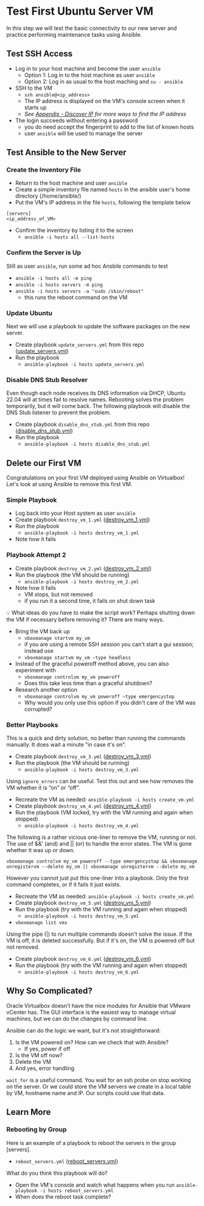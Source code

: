# Test First Ubuntu Server VM
In this step we will test the basic connectivity to our new server and practice performing maintenance tasks using Ansible.

## Test SSH Access
- Log in to your host machine and become the user `ansible`
  - Option 1: Log in to the host machine as user `ansible`
  - Option 2: Log in as usual to the host maching and `su - ansible`
- SSH to the VM
  - `ssh ansible@<ip_address>`
  - The IP address is displayed on the VM's console screen when it starts up
  - *See [Appendix - Discover IP](Appendix_Discover_IP.md) for more ways to find the IP address*
- The login succeeds without entering a password
  - you do need accept the fingerprint to add to the list of known hosts
  - user `ansible` will be used to manage the server

## Test Ansible to the New Server
### Create the Inventory File
- Return to the host machine and user `ansible`
- Create a simple inventory file named `hosts` in the ansible user's home directory (/home/ansible/)
- Put the VM's IP address in the file `hosts`, following the template below
~~~~
[servers]
<ip_address_of_VM>
~~~~
- Confirm the inventory by listing it to the screen
  - `ansible -i hosts all --list-hosts`

### Confirm the Server is Up
Still as user `ansible`, run some ad hoc Ansbile commands to test
- `ansible -i hosts all -m ping`
- `ansible -i hosts servers -m ping`
- `ansible -i hosts servers -a "sudo /sbin/reboot"`
  - this runs the reboot command on the VM

### Update Ubuntu
Next we will use a playbook to update the software packages on the new server.
- Create playbook `update_servers.yml` from this repo ([update_servers.yml](update_servers.yml))
- Run the playbook
  - `ansible-playbook -i hosts update_servers.yml`
 
### Disable DNS Stub Resolver
Even though each node receives its DNS information via DHCP, Ubuntu 22.04 will at times fail to resolve names. Rebooting solves the problem temporarily, but it will come back. The following playbook will disable the DNS Stub listener to prevent the problem.

- Create playbook `disable_dns_stub.yml` from this repo ([disable_dns_stub.yml](disable_dns_stub.yml))
- Run the playbook
  - `ansible-playbook -i hosts disable_dns_stub.yml`

## Delete our First VM
Congratulations on your first VM deployed using Ansible on Virtualbox! Let's look at using Ansible to remove this first VM.

### Simple Playbook
- Log back into your Host system as user `ansible`
- Create playbook `destroy_vm_1.yml` ([destroy_vm_1.yml](destroy_vm_1.yml))
- Run the playbook
  - `ansible-playbook -i hosts destroy_vm_1.yml`
- Note how it fails

### Playbook Attempt 2
- Create playbook `destroy_vm_2.yml` ([destroy_vm_2.yml](destroy_vm_2.yml))
- Run the playbook (the VM should be running)
  - `ansible-playbook -i hosts destroy_vm_2.yml`
- Note how it fails
  - VM stops, but not removed
  - if you run it a second time, it fails on shut down task

💡 What ideas do you have to make the script work? Perhaps shutting down the VM if necessary before removing it? There are many ways.

- Bring the VM back up
  -  `vboxmanage startvm my_vm`
  -  if you are using a remote SSH session you can't start a gui session; instead use
    -  `vboxmanage startvm my_vm –type headless`
- Instead of the graceful poweroff method above, you can also experiment with
  - `vboxmanage controlvm my_vm poweroff`
  - Does this take less time than a graceful shutdown?
- Research another option
  - `vboxmanage controlvm my_vm poweroff –type emergencystop`
  - Why would you only use this option if you didn't care of the VM was corrupted?

### Better Playbooks
This is a quick and dirty solution, no better than running the commands manually. It does wait a minute "in case it's on".
- Create playbook `destroy_vm_3.yml` ([destroy_vm_3.yml](destroy_vm_3.yml))
- Run the playbook (the VM should be running)
  - `ansible-playbook -i hosts destroy_vm_3.yml`

Using `ignore_errors` can be useful. Test this out and see how removes the VM whether it is “on” or “off”.
- Recreate the VM as needed: `ansible-playbook -i hosts create_vm.yml`
- Create playbook `destroy_vm_4.yml` ([destroy_vm_4.yml](destroy_vm_4.yml))
- Run the playbook (VM locked, try with the VM running and again when stopped)
  - `ansible-playbook -i hosts destroy_vm_4.yml`

The following is a rather vicious one-liner to remove the VM, running or not. The use of &&' (and) and || (or) to handle the error states. The VM is gone whether it was up or down.
~~~~
vboxmanage controlvm my_vm poweroff --type emergencystop && vboxmanage unregistervm --delete my_vm || vboxmanage unregistervm --delete my_vm
~~~~
However you cannot just put this one-liner into a playbook. Only the first command completes, or if it fails it just exists.
- Recreate the VM as needed: `ansible-playbook -i hosts create_vm.yml`
- Create playbook `destroy_vm_5.yml` ([destroy_vm_5.yml](destroy_vm_5.yml))
- Run the playbook (try with the VM running and again when stopped)
  - `ansible-playbook -i hosts destroy_vm_5.yml`
- `vboxmanage list vms`

Using the pipe (|) to run multiple commands doesn't solve the issue. If the VM is off, it is deleted successfully. But if it's on, the VM is powered off but not removed.
- Create playbook `destroy_vm_6.yml` ([destroy_vm_6.yml](destroy_vm_6.yml))
- Run the playbook (try with the VM running and again when stopped)
  - `ansible-playbook -i hosts destroy_vm_6.yml`

## Why So Complicated?
Oracle Virtualbox doesn't have the nice modules for Ansible that VMware vCenter has. The GUI interface is the easiest way to manage virtual machines, but we can do the changes by command line.

Ansible can do the logic we want, but it's not straightforward:
1. Is the VM powered on? How can we check that with Ansible?
    - If yes, power if off
2. Is the VM off now?
3. Delete the VM
4. And yes, error handling

`wait_for` is a useful command. You wait for an ssh probe on stop working on the server. Or we could store the VM servers we create in a local table by VM, hostname name and IP. Our scripts could use that data.

## Learn More
### Rebooting by Group
Here is an example of a playbook to reboot the servers in the group [servers].
- `reboot_servers.yml` ([reboot_servers.yml](reboot_servers.yml))

What do you think this playbook will do?
- Open the VM's console and watch what happens when you run `ansible-playbook -i hosts reboot_servers.yml`
- When does the reboot task complete?
